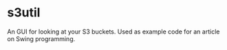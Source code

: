 # s3util
An GUI for looking at your S3 buckets. Used as example code for an article on Swing programming.

